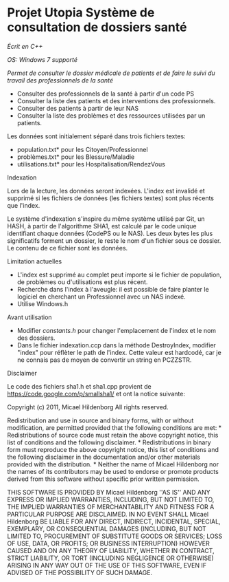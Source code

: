 Projet Utopia
Système de consultation de dossiers santé
=======
*Écrit en C++*

*OS: Windows 7 supporté*

*Permet de consulter le dossier médicale de patients et de faire le suivi du travail des professionnels de la santé*

  * Consulter des professionnels de la santé à partir d'un code PS
  * Consulter la liste des patients et des interventions des professionnels.
  * Consulter des patients à partir de leur NAS
  * Consulter la liste des problèmes et des ressources utilisées par un patients.
  
Les données sont initialement séparé dans trois fichiers textes: 

  * population.txt* pour les Citoyen/Professionnel
  * problèmes.txt* pour les Blessure/Maladie
  * utilisations.txt* pour les Hospitalisation/RendezVous
  

Indexation

Lors de la lecture, les données seront indexées. L'index est invalidé et supprimé si les fichiers de données (les fichiers textes) sont plus récents que l'index.

Le système d'indexation s'inspire du même système utilisé par Git, un HASH, à partir de l'algorithme SHA1, est calculé par le code unique identifiant chaque données (CodePS ou le NAS). Les deux bytes les plus significatifs forment un dossier, le reste le nom d'un fichier sous ce dossier. Le contenu de ce fichier sont les données.

Limitation actuelles

* L'index est supprimé au complet peut importe si le fichier de population, de problèmes ou d'utilisations est plus récent.
* Recherche dans l'index à l'aveugle: il est possible de faire planter le logiciel en cherchant un Professionnel avec un NAS indexé.
* Utilise Windows.h


Avant utilisation

* Modifier *constants.h* pour changer l'emplacement de l'index et le nom des dossiers. 
* Dans le fichier indexation.ccp dans la méthode DestroyIndex, modifier "index" pour réflèter le path de l'index.
Cette valeur est hardcodé, car je ne connais pas de moyen de convertir un string en PCZZSTR.

Disclaimer

Le code des fichiers sha1.h et sha1.cpp provient de https://code.google.com/p/smallsha1/ et ont la notice suivante:

 Copyright (c) 2011, Micael Hildenborg
 All rights reserved.

 Redistribution and use in source and binary forms, with or without
 modification, are permitted provided that the following conditions are met:
    * Redistributions of source code must retain the above copyright
      notice, this list of conditions and the following disclaimer.
    * Redistributions in binary form must reproduce the above copyright
      notice, this list of conditions and the following disclaimer in the
      documentation and/or other materials provided with the distribution.
    * Neither the name of Micael Hildenborg nor the
      names of its contributors may be used to endorse or promote products
      derived from this software without specific prior written permission.

 THIS SOFTWARE IS PROVIDED BY Micael Hildenborg ''AS IS'' AND ANY
 EXPRESS OR IMPLIED WARRANTIES, INCLUDING, BUT NOT LIMITED TO, THE IMPLIED
 WARRANTIES OF MERCHANTABILITY AND FITNESS FOR A PARTICULAR PURPOSE ARE
 DISCLAIMED. IN NO EVENT SHALL Micael Hildenborg BE LIABLE FOR ANY
 DIRECT, INDIRECT, INCIDENTAL, SPECIAL, EXEMPLARY, OR CONSEQUENTIAL DAMAGES
 (INCLUDING, BUT NOT LIMITED TO, PROCUREMENT OF SUBSTITUTE GOODS OR SERVICES;
 LOSS OF USE, DATA, OR PROFITS; OR BUSINESS INTERRUPTION) HOWEVER CAUSED AND
 ON ANY THEORY OF LIABILITY, WHETHER IN CONTRACT, STRICT LIABILITY, OR TORT
 (INCLUDING NEGLIGENCE OR OTHERWISE) ARISING IN ANY WAY OUT OF THE USE OF THIS
 SOFTWARE, EVEN IF ADVISED OF THE POSSIBILITY OF SUCH DAMAGE.
